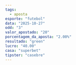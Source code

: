 ```yaml
---
tags:
  - aposta
esporte: "futebol"
data: "2025-10-27"
odd: "3"
valor_apostado: "20"
porcentagem_da_aposta: "2.00%"
resultado: "green"
lucro: "40.00"
casa: "superbet"
tipster: "casebre"
---
```

